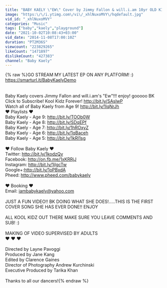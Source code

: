 ```yaml
---
title: "BABY KAELY \"EW\" Cover by Jimmy Fallon & will.i.am 10yr OLD KID RAPPER"
image: "https:\/\/i.ytimg.com\/vi\/_xhlNuxoMVY\/hqdefault.jpg"
vid_id: "_xhlNuxoMVY"
categories: "Music"
tags: ["baby","kaely","playground"]
date: "2021-10-02T10:08:43+03:00"
vid_date: "2014-11-08T17:00:10Z"
duration: "PT2M36S"
viewcount: "223829265"
likeCount: "1471897"
dislikeCount: "427383"
channel: "Baby Kaely"
---
```

{% raw %}GO STREAM MY LATEST EP ON ANY PLATFORM! :)  <a rel="nofollow" target="blank" href="https://smarturl.it/BabyKaelyDemo">https://smarturl.it/BabyKaelyDemo</a><br /><br /><br />Baby Kaely covers Jimmy Fallon and will.i.am's &quot;Ew&quot;!!! enjoy! gooooo BK<br />Click to Subscribe! Kool Kidz Forever! <a rel="nofollow" target="blank" href="http://bit.ly/SAslwP">http://bit.ly/SAslwP</a><br />Watch all of Baby Kaely from Age 9! <a rel="nofollow" target="blank" href="http://bit.ly/1lqNrJh">http://bit.ly/1lqNrJh</a><br />♥ Playlists ♥<br />Baby Kaely - Age 9: <a rel="nofollow" target="blank" href="http://bit.ly/TOOb0W">http://bit.ly/TOOb0W</a><br />Baby Kaely - Age 8: <a rel="nofollow" target="blank" href="http://bit.ly/SDqEPf">http://bit.ly/SDqEPf</a><br />Baby Kaely - Age 7: <a rel="nofollow" target="blank" href="http://bit.ly/1hROxyZ">http://bit.ly/1hROxyZ</a><br />Baby Kaely - Age 6: <a rel="nofollow" target="blank" href="http://bit.ly/1qBaceh">http://bit.ly/1qBaceh</a><br />Baby Kaely - Age 5: <a rel="nofollow" target="blank" href="http://bit.ly/1kRl1sg">http://bit.ly/1kRl1sg</a><br /><br />♥ Follow Baby Kaely ♥<br />Twitter:  <a rel="nofollow" target="blank" href="http://bit.ly/1kodzQv">http://bit.ly/1kodzQv</a><br />Facebook: <a rel="nofollow" target="blank" href="http://on.fb.me/1xKRRjJ">http://on.fb.me/1xKRRjJ</a><br />Instagram: <a rel="nofollow" target="blank" href="http://bit.ly/1jlgcTw">http://bit.ly/1jlgcTw</a><br />Google+:<a rel="nofollow" target="blank" href="http://bit.ly/1oPBxdA">http://bit.ly/1oPBxdA</a><br />Pheed: <a rel="nofollow" target="blank" href="http://www.pheed.com/babykaely">http://www.pheed.com/babykaely</a><br /><br />♥ Booking ♥<br />Email:  iambabykaely@yahoo.com<br /><br />JUST A FUN VIDEO!! BK DOING WHAT SHE DOES!.....THIS IS THE FIRST COVER SONG SHE HAS EVER DONE!!  ENJOY<br /><br />ALL KOOL KIDZ OUT THERE MAKE SURE YOU LEAVE COMMENTS AND SUB! :)<br /><br />MAKING OF VIDEO SUPERVISED BY ADULTS<br />♥ ♥ ♥<br /><br />Directed by Layne Pavoggi<br />Produced by Jane Kang<br />Edited by Clarence Gaines<br />Director of Photography Andrew Kurchinski<br />Executive Produced by Tarika Khan<br /><br />Thanks to all our dancers!{% endraw %}
